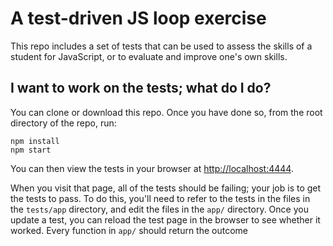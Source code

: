 # A test-driven JS loop exercise

This repo includes a set of tests that can be used to assess the skills of
a student for JavaScript, or to evaluate and improve one's own
skills.

## I want to work on the tests; what do I do?

You can clone or download this repo. Once you have done so, from the root
directory of the repo, run:

    npm install
    npm start

You can then view the tests in your browser at
[http://localhost:4444](http://localhost:4444).

When you visit that page, all of the tests should be failing; your job is to
get the tests to pass. To do this, you'll need to refer to the tests in the
files in the `tests/app` directory, and edit the files in the `app/` directory.
Once you update a test, you can reload the test page in the browser to see
whether it worked.
Every function in `app/` should return the outcome
